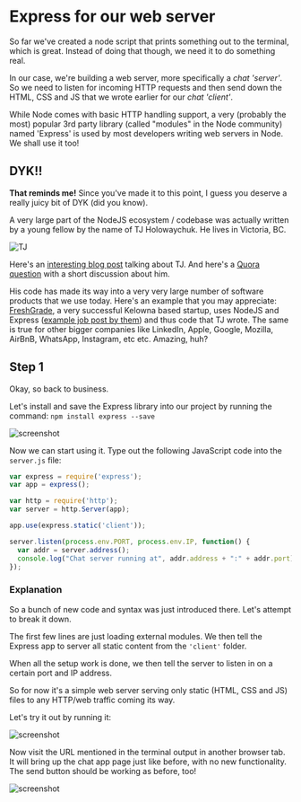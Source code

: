 # Express for our web server

So far we've created a node script that prints something out to the terminal, which is great. Instead of doing that though, we need it to do something real.

In our case, we're building a web server, more specifically a _chat 'server'_. So we need to listen for incoming HTTP requests and then send down the HTML, CSS and JS that we wrote earlier for our _chat 'client'_.

While Node comes with basic HTTP handling support, a very (probably the most) popular 3rd party library (called "modules" in the Node community) named 'Express' is used by most developers writing web servers in Node. We shall use it too!

## DYK!!

**That reminds me!** Since you've made it to this point, I guess you deserve a really juicy bit of DYK (did you know).

A very large part of the NodeJS ecosystem / codebase was actually written by a young fellow by the name of TJ Holowaychuk. He lives in Victoria, BC. 

![TJ](http://d.pr/i/1azN5/16iw08fD+)

Here's an [interesting blog post](https://medium.com/@kelas/how-is-tj-holowaychuk-so-insanely-productive-604818b4e9eb) talking about TJ. And here's a [Quora question](https://www.quora.com/How-did-TJ-Holowaychuk-learn-to-program) with a short discussion about him.

His code has made its way into a very very large number of software products that we use today. Here's an example that you may appreciate: [FreshGrade](https://www.freshgrade.com/), a very successful Kelowna based startup, uses NodeJS and Express ([example job post by them](http://freshgrade.applytojob.com/apply/3ANYBx/Senior-Backend-Developer-Nodejs-API-Craftsman)) and thus code that TJ wrote. The same is true for other bigger companies like LinkedIn, Apple, Google, Mozilla, AirBnB, WhatsApp, Instagram, etc etc. Amazing, huh?

## Step 1

Okay, so back to business.

Let's install and save the Express library into our project by running the command: `npm install express --save`

![screenshot](http://d.pr/i/10kgL/2BlmzYbb+)

Now we can start using it. Type out the following JavaScript code into the `server.js` file:

```js
var express = require('express');
var app = express();

var http = require('http');
var server = http.Server(app);

app.use(express.static('client'));

server.listen(process.env.PORT, process.env.IP, function() {
  var addr = server.address();
  console.log("Chat server running at", addr.address + ":" + addr.port);
});
```

### Explanation

So a bunch of new code and syntax was just introduced there. Let's attempt to break it down.

The first few lines are just loading external modules. We then tell the Express app to server all static content from the `'client'` folder.

When all the setup work is done, we then tell the server to listen in on a certain port and IP address.

So for now it's a simple web server serving only static (HTML, CSS and JS) files to any HTTP/web traffic coming its way. 

Let's try it out by running it:

![screenshot](http://d.pr/i/1bz8V/4HQ3G3lz+)

Now visit the URL mentioned in the terminal output in another browser tab. It will bring up the chat app page just like before, with no new functionality. The send button should be working as before, too!

![screenshot](http://d.pr/i/23w5/1oxxdqvJ+)


